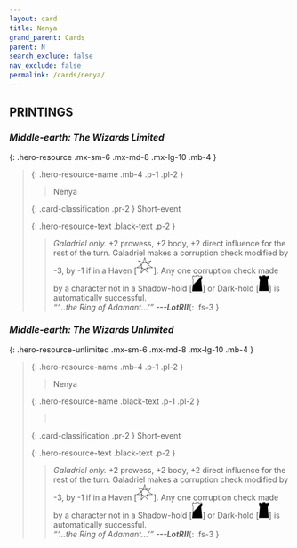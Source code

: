 ```yaml
---
layout: card
title: Nenya
grand_parent: Cards
parent: N
search_exclude: false
nav_exclude: false
permalink: /cards/nenya/
---
```


## PRINTINGS


### _Middle-earth: The Wizards Limited_

{: .hero-resource .mx-sm-6 .mx-md-8 .mx-lg-10 .mb-4 }
> {: .hero-resource-name .mb-4 .p-1 .pl-2 }
> > <div class="card-mp"></div>
> > <div class="card-name">Nenya</div>
>
> {: .card-classification .pr-2 }
> Short-event
>
> {: .hero-resource-text .black-text .p-2 }
> > _Galadriel only._ +2 prowess, +2 body, +2 direct influence for the rest of the turn. Galadriel makes a corruption check modified by -3, by -1 if in a Haven \[![](/assets/images/free-haven.svg)]. Any one corruption check made by a character not in a Shadow-hold \[![](/assets/images/shadow-hold.svg)] or Dark-hold \[![](/assets/images/dark-hold.svg)] is automatically successful. <br>_“‘...the Ring of Adamant...’”_ ***---&#65279;LotRII***{: .fs-3 } 
> 

### _Middle-earth: The Wizards Unlimited_

{: .hero-resource-unlimited .mx-sm-6 .mx-md-8 .mx-lg-10 .mb-4 }
> {: .hero-resource-name .mb-4 .p-1 .pl-2 }
> > <div class="card-mp"></div>
> > <div class="card-name">Nenya</div>
>
> {: .hero-resource-name .black-text .p-1 .pl-2 }
> > &nbsp;
>
> {: .card-classification .pr-2 }
> Short-event
>
> {: .hero-resource-text .black-text .p-2 }
> > _Galadriel only._ +2 prowess, +2 body, +2 direct influence for the rest of the turn. Galadriel makes a corruption check modified by -3, by -1 if in a Haven \[![](/assets/images/free-haven.svg)]. Any one corruption check made by a character not in a Shadow-hold \[![](/assets/images/shadow-hold.svg)] or Dark-hold \[![](/assets/images/dark-hold.svg)] is automatically successful. <br>_“‘...the Ring of Adamant...’”_ ***---&#65279;LotRII***{: .fs-3 } 
> 
